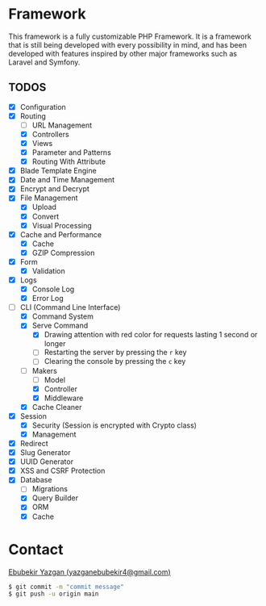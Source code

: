 # Framework

This framework is a fully customizable PHP Framework. It is a framework that is
still being developed with every possibility in mind, and has been developed
with features inspired by other major frameworks such as Laravel and Symfony.

## TODOS

- [x] Configuration
- [x] Routing
    - [ ] URL Management
    - [x] Controllers
    - [x] Views
    - [x] Parameter and Patterns
    - [x] Routing With Attribute
- [x] Blade Template Engine
- [x] Date and Time Management
- [x] Encrypt and Decrypt
- [x] File Management
    - [x] Upload
    - [x] Convert
    - [x] Visual Processing
- [x] Cache and Performance
    - [x] Cache
    - [x] GZIP Compression
- [x] Form
    - [x] Validation
- [x] Logs
    - [x] Console Log
    - [x] Error Log
- [ ] CLI (Command Line Interface)
    - [x] Command System
    - [x] Serve Command
      - [x] Drawing attention with red color for requests lasting 1 second or longer
      - [ ] Restarting the server by pressing the `r` key
      - [ ] Clearing the console by pressing the `c` key
    - [ ] Makers
        - [ ] Model
        - [x] Controller
        - [x] Middleware
    - [x] Cache Cleaner
- [x] Session
    - [x] Security (Session is encrypted with Crypto class)
    - [x] Management
- [x] Redirect
- [x] Slug Generator
- [x] UUID Generator
- [x] XSS and CSRF Protection
- [x] Database
    - [ ] Migrations
    - [x] Query Builder
    - [x] ORM
    - [x] Cache

# Contact

[Ebubekir Yazgan (yazganebubekir4@gmail.com)](mailto:yazganebubekir4@gmail.com)

```sh
$ git commit -m "commit message"
$ git push -u origin main
```